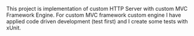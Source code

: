 This project is implementation of custom HTTP Server with custom MVC Framework Engine. 
For custom MVC framework custom engine I have applied code driven development (test first) and I create some tests with xUnit.
